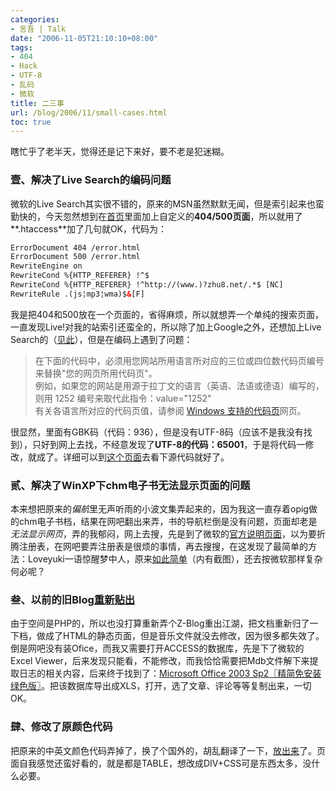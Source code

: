 ```yaml
---
categories:
- 言吾 | Talk
date: "2006-11-05T21:10:10+08:00"
tags:
- 404
- Hack
- UTF-8
- 乱码
- 微软
title: 二三事
url: /blog/2006/11/small-cases.html
toc: true
---
```

瞎忙乎了老半天，觉得还是记下来好，要不老是犯迷糊。

### 壹、解决了Live Search的编码问题

微软的Live Search其实很不错的，原来的MSN虽然默默无闻，但是索引起来也蛮勤快的，今天忽然想到在[首页][1]里面加上自定义的**404/500页面**，所以就用了**.htaccess**加了几句就OK，代码为：

```html
ErrorDocument 404 /error.html  
ErrorDocument 500 /error.html  
RewriteEngine on  
RewriteCond %{HTTP_REFERER} !^$  
RewriteCond %{HTTP_REFERER} !^http://(www.)?zhu8.net/.*$ [NC]  
RewriteRule .(js¦mp3¦wma)$&[F]
```


我是把404和500放在一个页面的，省得麻烦，所以就想弄一个单纯的搜索页面，一直发现Live!对我的站索引还蛮全的，所以除了加上Google之外，还想加上Live Search的（[见此][2]），但是在编码上遇到了问题：

<!--more-->

> 在下面的代码中，必须用您网站所用语言所对应的三位或四位数代码页编号来替换"您的网页所用代码页"。  
> 例如，如果您的网站是用源于拉丁文的语言（英语、法语或德语）编写的，则用 1252 编号来取代此指令：value="1252"  
> 有关各语言所对应的代码页值，请参阅 [Windows 支持的代码页][3]网页。

很显然，里面有GBK码（代码：936），但是没有UTF-8码（应该不是我没有找到），只好到网上去找，不经意发现了**UTF-8的代码：65001**，于是将代码一修改，就成了。详细可以到[这个页面][4]去看下源代码就好了。

### 贰、解决了WinXP下chm电子书无法显示页面的问题

本来想把原来的*偏航*里无声听雨的小波文集弄起来的，因为我这一直存着opig做的chm电子书档，结果在网吧翻出来弄，书的导航栏倒是没有问题，页面却老是*无法显示网页*，弄的我郁闷，网上去搜，先是到了微软的[官方说明页面][5]，以为要折腾注册表，在网吧要弄注册表是很烦的事情，再去搜搜，在这发现了最简单的方法：Loveyuki一语惊醒梦中人，原来[如此简单][6]（内有截图），还去按微软那样复杂何必呢？

### 叁、以前的旧Blog[重新贴出][7]

由于空间是PHP的，所以也没打算重新弄个Z-Blog重出江湖，把文档重新归了一下档，做成了HTML的静态页面，但是音乐文件就没去修改，因为很多都失效了。倒是网吧没有装Ofice，而我又需要打开ACCESS的数据库，先是下了微软的Excel Viewer，后来发现只能看，不能修改，而我恰恰需要把Mdb文件解下来提取日志的相关内容，后来终于找到了：[Microsoft Office 2003 Sp2〖精简免安装绿色版〗][8]。把该数据库导出成XLS，打开，选了文章、评论等等复制出来，一切OK。

### 肆、修改了原颜色代码

把原来的中英文颜色代码弄掉了，换了个国外的，胡乱翻译了一下，[放出来][9]了。页面自我感觉还蛮好看的，就是都是TABLE，想改成DIV+CSS可是东西太多，没什么必要。

 [1]: http://chenjun.com/
 [2]: http://help.live.com/help.aspx?project=wl_webmasters&#038;mkt=zh-cn "Live Search 站点所有者帮助"
 [3]: http://g.msn.com/0HEWL_WEBMASTERSZHCN9/91008 "Code Pages Supported by Windows"
 [4]: http://chenjun.com/404.html "404/500 错误页面"
 [5]: http://support.microsoft.com/kb/892675 "安装安全更新 896358 或 890175 后，某些网站和 HTML 帮助功能可能无法运作"
 [6]: http://www.i170.com/article/5298#comment "一起来&如何解决chm格式文件无法显示问题"
 [7]: http://chenjun.com/old/ "短长书"
 [8]: http://www.greendown.cn/soft/156.html "Microsoft Office 2003 Sp2 精简免安装绿色版"
 [9]: http://chenjun.com/other/color.html "Html color codes"